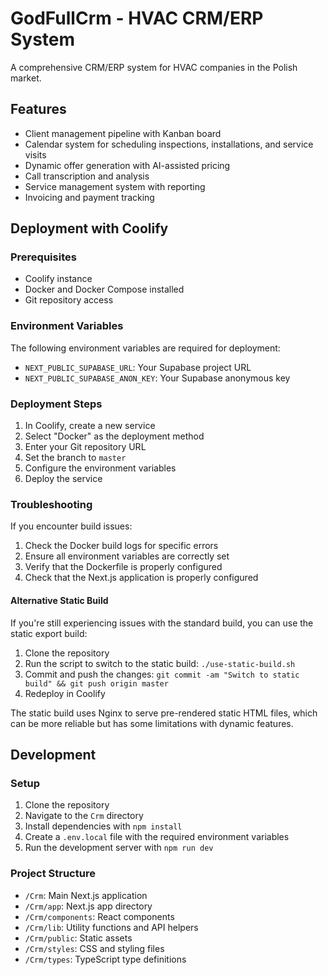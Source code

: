 # GodFullCrm - HVAC CRM/ERP System

A comprehensive CRM/ERP system for HVAC companies in the Polish market.

## Features

- Client management pipeline with Kanban board
- Calendar system for scheduling inspections, installations, and service visits
- Dynamic offer generation with AI-assisted pricing
- Call transcription and analysis
- Service management system with reporting
- Invoicing and payment tracking

## Deployment with Coolify

### Prerequisites

- Coolify instance
- Docker and Docker Compose installed
- Git repository access

### Environment Variables

The following environment variables are required for deployment:

- `NEXT_PUBLIC_SUPABASE_URL`: Your Supabase project URL
- `NEXT_PUBLIC_SUPABASE_ANON_KEY`: Your Supabase anonymous key

### Deployment Steps

1. In Coolify, create a new service
2. Select "Docker" as the deployment method
3. Enter your Git repository URL
4. Set the branch to `master`
5. Configure the environment variables
6. Deploy the service

### Troubleshooting

If you encounter build issues:

1. Check the Docker build logs for specific errors
2. Ensure all environment variables are correctly set
3. Verify that the Dockerfile is properly configured
4. Check that the Next.js application is properly configured

#### Alternative Static Build

If you're still experiencing issues with the standard build, you can use the static export build:

1. Clone the repository
2. Run the script to switch to the static build: `./use-static-build.sh`
3. Commit and push the changes: `git commit -am "Switch to static build" && git push origin master`
4. Redeploy in Coolify

The static build uses Nginx to serve pre-rendered static HTML files, which can be more reliable but has some limitations with dynamic features.

## Development

### Setup

1. Clone the repository
2. Navigate to the `Crm` directory
3. Install dependencies with `npm install`
4. Create a `.env.local` file with the required environment variables
5. Run the development server with `npm run dev`

### Project Structure

- `/Crm`: Main Next.js application
- `/Crm/app`: Next.js app directory
- `/Crm/components`: React components
- `/Crm/lib`: Utility functions and API helpers
- `/Crm/public`: Static assets
- `/Crm/styles`: CSS and styling files
- `/Crm/types`: TypeScript type definitions